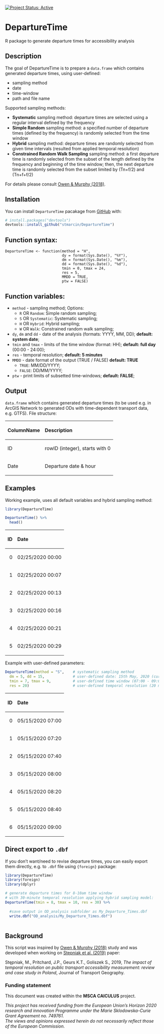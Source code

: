
<!-- README.md is generated from README.Rmd. Please edit that file -->

<!-- badges: start -->

[![Project Status:
Active](http://www.repostatus.org/badges/latest/active.svg)](http://www.repostatus.org/#active)
<!-- badges: end -->

# DepartureTime

R package to generate departure times for accessibility analysis

## Description

The goal of DepartureTime is to prepare a `data.frame` which contains
generated departure times, using user-defined:

  - sampling method
  - date
  - time-window
  - path and file name

Supported sampling methods:

  - **Systematic** sampling method: departure times are selected using a
    regular interval defined by the frequency
  - **Simple Random** sampling method: a specified number of departure
    times (defined by the frequency) is randomly selected from the time
    window
  - **Hybrid** sampling method: departure times are randomly selected
    from given time intervals (resulted from applied temporal
    resolution)
  - **Constrained Random Walk Sampling** sampling method: a first
    departure time is randomly selected from the subset of the length
    defined by the frequency and beginning of the time window; then, the
    next departure time is randomly selected from the subset limited by
    \(Tn+f/2\) and \(Tn+f+f/2\)

For details please consult [Owen & Murphy
(2018)](https://trid.trb.org/view/1497217).

## Installation

You can install `DepartureTime` pacakage from
[GitHub](https://github.com/) with:

``` r
# install.packages("devtools")
devtools::install_github("stmarcin/DepartureTime")
```

## Function syntax:

    DepartureTime <- function(method = "H",
                              dy = format(Sys.Date(), "%Y"),  
                              dm = format(Sys.Date(), "%m"), 
                              dd = format(Sys.Date(), "%d"),
                              tmin = 0, tmax = 24,
                              res = 5,
                              MMDD = TRUE,
                              ptw = FALSE)

## Function variables:

  - `method` - sampling method; Options:
      - `R` OR `Random`: Simple random sampling;
      - `S` OR `Systematic`: Systematic sampling;
      - `H` OR `Hybrid`: Hybrid sampling;
      - `W` OR `Walk`: Constrained random walk sampling;
  - `dy`, `dm` and `dd` - date of the analysis (formats: YYYY, MM, DD);
    **default: system date**;
  - `tmin` and `tmax` - limits of the time window (format: HH);
    **default: full day** (00:00 - 24:00);
  - `res` - temporal resolution; **default: 5 minutes**
  - `MMDD` - date format of the output (TRUE / FALSE) **default: TRUE**
      - `TRUE`: MM/DD/YYYY;
      - `FALSE`: DD/MM/YYYY;
  - `ptw` - print limits of subsetted time-windows; **default: FALSE**;

## Output

`data.frame` which contains generated departure times (to be used
e.g. in ArcGIS Network to generated ODs with time-dependent transport
data, e.g. GTFS). File
structure:

<table class="table" style="width: auto !important; margin-left: auto; margin-right: auto;">

<thead>

<tr>

<th style="text-align:left;">

ColumnName

</th>

<th style="text-align:left;">

Description

</th>

</tr>

</thead>

<tbody>

<tr>

<td style="text-align:left;">

ID

</td>

<td style="text-align:left;">

rowID (integer), starts with 0

</td>

</tr>

<tr>

<td style="text-align:left;">

Date

</td>

<td style="text-align:left;">

Departure date & hour

</td>

</tr>

</tbody>

</table>

## Examples

Working example, uses all default variables and hybrid sampling method:

``` r
library(DepartureTime)

DepartureTime() %>% 
  head()
```

<table class="table" style="width: auto !important; margin-left: auto; margin-right: auto;">

<thead>

<tr>

<th style="text-align:right;">

ID

</th>

<th style="text-align:left;">

Date

</th>

</tr>

</thead>

<tbody>

<tr>

<td style="text-align:right;">

0

</td>

<td style="text-align:left;">

02/25/2020 00:00

</td>

</tr>

<tr>

<td style="text-align:right;">

1

</td>

<td style="text-align:left;">

02/25/2020 00:07

</td>

</tr>

<tr>

<td style="text-align:right;">

2

</td>

<td style="text-align:left;">

02/25/2020 00:13

</td>

</tr>

<tr>

<td style="text-align:right;">

3

</td>

<td style="text-align:left;">

02/25/2020 00:16

</td>

</tr>

<tr>

<td style="text-align:right;">

4

</td>

<td style="text-align:left;">

02/25/2020 00:21

</td>

</tr>

<tr>

<td style="text-align:right;">

5

</td>

<td style="text-align:left;">

02/25/2020 00:29

</td>

</tr>

</tbody>

</table>

Example with user-defined parameters:

``` r
DepartureTime(method = "S",    # systematic sampling method
  dm = 5, dd = 15,             # user-defined date: 15th May, 2020 (current year)
  tmin = 7, tmax = 9,          # user-defined time window (07:00 - 09:00)
  res = 20)                    # user-defined temporal resolution (20 minutes)
```

<table class="table" style="width: auto !important; margin-left: auto; margin-right: auto;">

<thead>

<tr>

<th style="text-align:right;">

ID

</th>

<th style="text-align:left;">

Date

</th>

</tr>

</thead>

<tbody>

<tr>

<td style="text-align:right;">

0

</td>

<td style="text-align:left;">

05/15/2020 07:00

</td>

</tr>

<tr>

<td style="text-align:right;">

1

</td>

<td style="text-align:left;">

05/15/2020 07:20

</td>

</tr>

<tr>

<td style="text-align:right;">

2

</td>

<td style="text-align:left;">

05/15/2020 07:40

</td>

</tr>

<tr>

<td style="text-align:right;">

3

</td>

<td style="text-align:left;">

05/15/2020 08:00

</td>

</tr>

<tr>

<td style="text-align:right;">

4

</td>

<td style="text-align:left;">

05/15/2020 08:20

</td>

</tr>

<tr>

<td style="text-align:right;">

5

</td>

<td style="text-align:left;">

05/15/2020 08:40

</td>

</tr>

<tr>

<td style="text-align:right;">

6

</td>

<td style="text-align:left;">

05/15/2020 09:00

</td>

</tr>

</tbody>

</table>

## Direct export to `.dbf`

If you don’t want/need to revise departure times, you can easily export
them directly, e.g. to `.dbf` file using `{foreign}` package:

``` r
library(DepartureTime)
library(foreign)
library(dplyr)

# generate departure times for 8-10am time window 
# with 30-minute temporal resolution applying hybrid sampling model:
DepartureTime(tmin = 8, tmax = 10, res = 30) %>% 
  
  #save output in OD_analysis subfolder as My_Departure_Times.dbf
  write.dbf("OD_analysis/My_Departure_Times.dbf")
  
```

## Background

This script was inspired by [Owen & Murphy
(2018)](https://trid.trb.org/view/1497217) study and was developed when
working on [Stępniak et
al. (2019)](https://doi.org/10.1016/j.jtrangeo.2019.01.007) paper:

Stępniak, M., Pritchard, J.P., Geurs K.T., Goliszek S., 2019, *The
impact of temporal resolution on public transport accessibility
measurement: review and case study in Poland*, Journal of Transport
Geography.

### Funding statement

This document was created within the **MSCA CAlCULUS** project.

*This project has received funding from the European Union’s Horizon
2020 research and innovation Programme under the Marie Sklodowska-Curie
Grant Agreement no. 749761.*  
*The views and opinions expressed herein do not necessarily reflect
those of the European Commission.*
